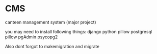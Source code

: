 # CMS
canteen management system  (major project)

you may need to install following things:
django
python
pillow
postgresql
pillow
pgAdmin
psycopg2

Also dont forgot to makemigration and migrate
